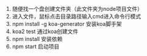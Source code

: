 1. 随便找一个盘创建文件夹（此文件夹为node项目文件）
2. 进入文件，鼠标点击目录路径输入cmd进入命令行模式
3. npm install -g koa-generator    安装koa脚手架
4. koa2 test    通过koa创建文件
5. npm install    安装依赖
6. npm start    启动项目
